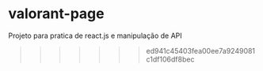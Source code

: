 
# valorant-page
Projeto para pratica de react.js e manipulação de API 
>>>>>>> ed941c45403fea00ee7a9249081c1df106df8bec
